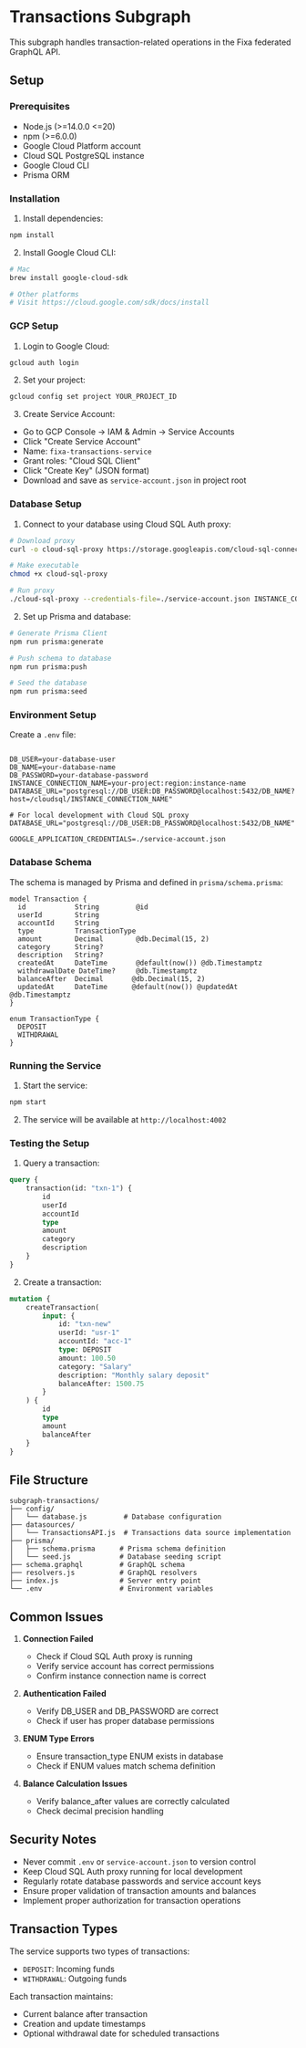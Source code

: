 # Transactions Subgraph

This subgraph handles transaction-related operations in the Fixa federated GraphQL API.

## Setup

### Prerequisites

- Node.js (>=14.0.0 <=20)
- npm (>=6.0.0)
- Google Cloud Platform account
- Cloud SQL PostgreSQL instance
- Google Cloud CLI
- Prisma ORM

### Installation

1. Install dependencies:

```bash
npm install
```

2. Install Google Cloud CLI:

```bash
# Mac
brew install google-cloud-sdk

# Other platforms
# Visit https://cloud.google.com/sdk/docs/install
```

### GCP Setup

1. Login to Google Cloud:

```bash
gcloud auth login
```

2. Set your project:

```bash
gcloud config set project YOUR_PROJECT_ID
```

3. Create Service Account:

- Go to GCP Console → IAM & Admin → Service Accounts
- Click "Create Service Account"
- Name: `fixa-transactions-service`
- Grant roles: "Cloud SQL Client"
- Click "Create Key" (JSON format)
- Download and save as `service-account.json` in project root

### Database Setup

1. Connect to your database using Cloud SQL Auth proxy:

```bash
# Download proxy
curl -o cloud-sql-proxy https://storage.googleapis.com/cloud-sql-connectors/cloud-sql-proxy/v2.8.1/cloud-sql-proxy.darwin.amd64

# Make executable
chmod +x cloud-sql-proxy

# Run proxy
./cloud-sql-proxy --credentials-file=./service-account.json INSTANCE_CONNECTION_NAME
```

2. Set up Prisma and database:

```bash
# Generate Prisma Client
npm run prisma:generate

# Push schema to database
npm run prisma:push

# Seed the database
npm run prisma:seed
```

### Environment Setup

Create a `.env` file:

```env

DB_USER=your-database-user
DB_NAME=your-database-name
DB_PASSWORD=your-database-password
INSTANCE_CONNECTION_NAME=your-project:region:instance-name
DATABASE_URL="postgresql://DB_USER:DB_PASSWORD@localhost:5432/DB_NAME?host=/cloudsql/INSTANCE_CONNECTION_NAME"

# For local development with Cloud SQL proxy
DATABASE_URL="postgresql://DB_USER:DB_PASSWORD@localhost:5432/DB_NAME"

GOOGLE_APPLICATION_CREDENTIALS=./service-account.json
```

### Database Schema

The schema is managed by Prisma and defined in `prisma/schema.prisma`:

```prisma
model Transaction {
  id            String         @id
  userId        String
  accountId     String
  type          TransactionType
  amount        Decimal        @db.Decimal(15, 2)
  category      String?
  description   String?
  createdAt     DateTime       @default(now()) @db.Timestamptz
  withdrawalDate DateTime?     @db.Timestamptz
  balanceAfter  Decimal       @db.Decimal(15, 2)
  updatedAt     DateTime      @default(now()) @updatedAt @db.Timestamptz
}

enum TransactionType {
  DEPOSIT
  WITHDRAWAL
}
```

### Running the Service

1. Start the service:

```bash
npm start
```

2. The service will be available at `http://localhost:4002`

### Testing the Setup

1. Query a transaction:

```graphql
query {
    transaction(id: "txn-1") {
        id
        userId
        accountId
        type
        amount
        category
        description
    }
}
```

2. Create a transaction:

```graphql
mutation {
    createTransaction(
        input: {
            id: "txn-new"
            userId: "usr-1"
            accountId: "acc-1"
            type: DEPOSIT
            amount: 100.50
            category: "Salary"
            description: "Monthly salary deposit"
            balanceAfter: 1500.75
        }
    ) {
        id
        type
        amount
        balanceAfter
    }
}
```

## File Structure

```
subgraph-transactions/
├── config/
│   └── database.js         # Database configuration
├── datasources/
│   └── TransactionsAPI.js  # Transactions data source implementation
├── prisma/
│   ├── schema.prisma      # Prisma schema definition
│   └── seed.js            # Database seeding script
├── schema.graphql         # GraphQL schema
├── resolvers.js           # GraphQL resolvers
├── index.js               # Server entry point
└── .env                   # Environment variables
```

## Common Issues

1. **Connection Failed**

    - Check if Cloud SQL Auth proxy is running
    - Verify service account has correct permissions
    - Confirm instance connection name is correct

2. **Authentication Failed**

    - Verify DB_USER and DB_PASSWORD are correct
    - Check if user has proper database permissions

3. **ENUM Type Errors**
    - Ensure transaction_type ENUM exists in database
    - Check if ENUM values match schema definition

4. **Balance Calculation Issues**
    - Verify balance_after values are correctly calculated
    - Check decimal precision handling

## Security Notes

- Never commit `.env` or `service-account.json` to version control
- Keep Cloud SQL Auth proxy running for local development
- Regularly rotate database passwords and service account keys
- Ensure proper validation of transaction amounts and balances
- Implement proper authorization for transaction operations

## Transaction Types

The service supports two types of transactions:
- `DEPOSIT`: Incoming funds
- `WITHDRAWAL`: Outgoing funds

Each transaction maintains:
- Current balance after transaction
- Creation and update timestamps
- Optional withdrawal date for scheduled transactions

